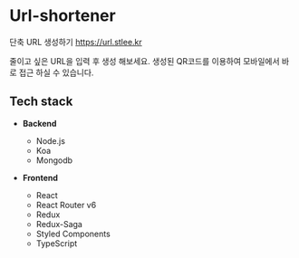 # Url-shortener

단축 URL 생성하기 <https://url.stlee.kr>

줄이고 싶은 URL을 입력 후 생성 해보세요.
생성된 QR코드를 이용하여 모바일에서 바로 접근 하실 수 있습니다.

## Tech stack

- **Backend**

  - Node.js
  - Koa
  - Mongodb

- **Frontend**

  - React
  - React Router v6
  - Redux
  - Redux-Saga
  - Styled Components
  - TypeScript
